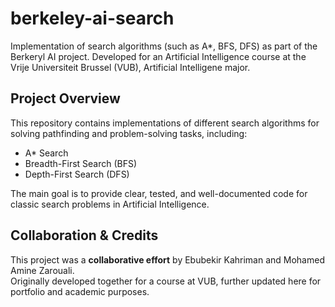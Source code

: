 # berkeley-ai-search

Implementation of search algorithms (such as A*, BFS, DFS) as part of the Berkeryl AI project. Developed for an Artificial Intelligence course at the Vrije Universiteit Brussel (VUB), 
Artificial Intelligene major.

## Project Overview

This repository contains implementations of different search algorithms for solving pathfinding and problem-solving tasks, including:
- A* Search
- Breadth-First Search (BFS)
- Depth-First Search (DFS)

The main goal is to provide clear, tested, and well-documented code for classic search problems in Artificial Intelligence.

## Collaboration & Credits

This project was a **collaborative effort** by Ebubekir Kahriman and Mohamed Amine Zarouali.  
Originally developed together for a course at VUB, further updated here for portfolio and academic purposes.  


